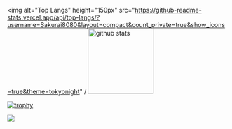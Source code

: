 <img alt="Top Langs" height="150px" src="https://github-readme-stats.vercel.app/api/top-langs/?username=Sakurai8080&layout=compact&count_private=true&show_icons=true&theme=tokyonight" /
<img alt="github stats" height="150px" src="https://github-readme-stats.vercel.app/api?username=Sakurai8080&count_private=true&show_icons=true&show_icons=true&theme=tokyonight" />

[![trophy](https://github-profile-trophy.vercel.app/?username=Sakurai8080&theme=onedark)](https://github-profile-trophy.vercel.app/?username=ryo-ma&theme=tokyonight)

![](https://github-profile-summary-cards.vercel.app/api/cards/profile-details?username=Sakurai8080&theme=2077)


<!--
**Sakurai8080/Sakurai8080** is a ✨ _special_ ✨ repository because its `README.md` (this file) appears on your GitHub profile.

Here are some ideas to get you started:

- 🔭 I’m currently working on ...
- 🌱 I’m currently learning ...
- 👯 I’m looking to collaborate on ...
- 🤔 I’m looking for help with ...
- 💬 Ask me about ...
- 📫 How to reach me: ...
- 😄 Pronouns: ...
- ⚡ Fun fact: ...
-->
